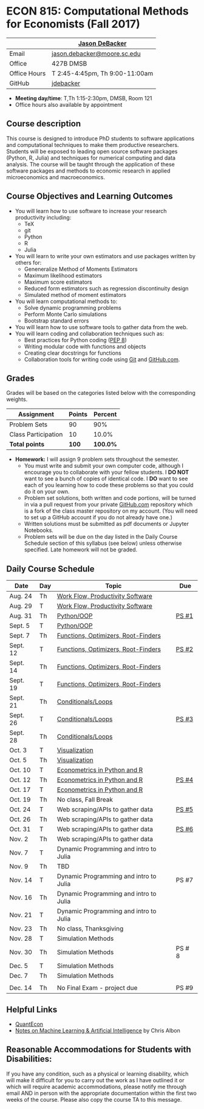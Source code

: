 # ECON 815: Computational Methods for Economists (Fall 2017) #

|  | [Jason DeBacker](http://jasondebacker.com) |
|--------------|--------------------------------------------------------------|
| Email | [jason.debacker@moore.sc.edu](mailto:jason.debacker@moore.sc.edu) |
| Office | 427B DMSB |
| Office Hours | T 2:45-4:45pm, Th 9:00-11:00am |
| GitHub | [jdebacker](https://github.com/jdebacker) |

* **Meeting day/time**: T,Th 1:15-2:30pm, DMSB, Room 121
* Office hours also available by appointment


## Course description ##

This course is designed to introduce PhD students to software applications and computational techniques to make them productive researchers. Students will be exposed to leading open source software packages (Python, R, Julia) and techniques for numerical computing and data analysis. The course will be taught through the application of these software packages and methods to economic research in applied microeconomics and macroeconomics.


## Course Objectives and Learning Outcomes ##

* You will learn how to use software to increase your research productivity including:
	* TeX
	* git
	* Python
	* R
	* Julia
* You will learn to write your own estimators and use packages written by others for:
	* Geneneralize Method of Moments Estimators
	* Maximum likelihood estimators
	* Maximum score estimators
	* Reduced form estimators such as regression discontinuity design
	* Simulated method of moment estimators
* You will learn computational methods to:
	* Solve dynamic programming problems
	* Perform Monte Carlo simulations
	* Bootstrap standard errors
* You will learn how to use software tools to gather data from the web.
* You will learn coding and collaboration techniques such as:
	* Best practices for Python coding ([PEP 8](https://www.python.org/dev/peps/pep-0008/))
	* Writing modular code with functions and objects
	* Creating clear docstrings for functions
	* Collaboration tools for writing code using [Git](https://git-scm.com/) and [GitHub.com](https://github.com/).


## Grades ##

Grades will be based on the categories listed below with the corresponding weights.

Assignment                   | Points |   Percent  |
-----------------------------|--------|------------|
Problem Sets                 |   90   |    90%   |
Class Participation                |   10   |    10.0%   |
**Total points**             | **100** | **100.0%** |

* **Homework:** I will assign 9 problem sets throughout the semester.
	* You must write and submit your own computer code, although I encourage you to collaborate with your fellow students. I **DO NOT** want to see a bunch of copies of identical code. I **DO** want to see each of you learning how to code these problems so that you could do it on your own.
	* Problem set solutions, both written and code portions, will be turned in via a pull request from your private [GitHub.com](https://git-scm.com/) repository which is a fork of the class master repository on my account. (You will need to set up a GitHub account if you do not already have one.)
	* Written solutions must be submitted as pdf documents or Jupyter Notebooks.
	* Problem sets will be due on the day listed in the Daily Course Schedule section of this syllabus (see below) unless otherwise specified. Late homework will not be graded.



## Daily Course Schedule ##

| Date     | Day | Topic                                  | Due    |
|----------|-----|----------------------------------------|--------|
| Aug. 24  | Th  | [Work Flow, Productivity Software](https://github.com/jdebacker/CompEcon_Fall17/tree/master/Productivity)       |        |
| Aug. 29  | T   | [Work Flow, Productivity Software](https://github.com/jdebacker/CompEcon_Fall17/tree/master/Productivity)         |        |
| Aug. 31  | Th  | [Python/OOP](https://github.com/jdebacker/CompEcon_Fall17/tree/master/Python)                             | [PS #1](https://github.com/jdebacker/CompEcon_Fall17/blob/master/Productivity/PS1.pdf)  |
| Sept. 5  | T   | [Python/OOP](https://github.com/jdebacker/CompEcon_Fall17/tree/master/Python)                             |        |
| Sept. 7  | Th  | [Functions, Optimizers, Root-Finders](https://github.com/jdebacker/CompEcon_Fall17/tree/master/Functions)    |        |
| Sept. 12 | T   | [Functions, Optimizers, Root-Finders](https://github.com/jdebacker/CompEcon_Fall17/tree/master/Functions)     | [PS #2](https://github.com/jdebacker/CompEcon_Fall17/blob/master/Python/PS2.pdf)  |
| Sept. 14 | Th  | [Functions, Optimizers, Root-Finders](https://github.com/jdebacker/CompEcon_Fall17/tree/master/Functions)      |        |
| Sept. 19 | T   | [Functions, Optimizers, Root-Finders](https://github.com/jdebacker/CompEcon_Fall17/tree/master/Functions)      |        |
| Sept. 21 | Th  | [Conditionals/Loops](https://github.com/jdebacker/CompEcon_Fall17/tree/master/LoopConditional)                     |        |
| Sept. 26 | T   | [Conditionals/Loops](https://github.com/jdebacker/CompEcon_Fall17/tree/master/LoopConditional)                     | [PS #3](https://github.com/jdebacker/CompEcon_Fall17/blob/master/Functions/PS3.pdf)  |
| Sept. 28 | Th   | [Conditionals/Loops](https://github.com/jdebacker/CompEcon_Fall17/tree/master/LoopConditional)                     | |
| Oct. 3   | T   | [Visualization](https://github.com/jdebacker/CompEcon_Fall17/tree/master/Visualization)                          |   |
| Oct. 5   | Th   | [Visualization](https://github.com/jdebacker/CompEcon_Fall17/tree/master/Visualization)                          |   |
| Oct. 10   | T  | [Econometrics in Python and R](https://github.com/jdebacker/CompEcon_Fall17/tree/master/R)           |        |
| Oct. 12  | Th   | [Econometrics in Python and R](https://github.com/jdebacker/CompEcon_Fall17/tree/master/R)           | [PS #4](https://github.com/jdebacker/CompEcon_Fall17/blob/master/LoopConditional/PS4.pdf)  |
| Oct. 17  | T  | [Econometrics in Python and R](https://github.com/jdebacker/CompEcon_Fall17/tree/master/R)           |        |
| Oct. 19  | Th  | No class, Fall Break                   |        |
| Oct. 24  | T   | Web scraping/APIs to gather data       | [PS #5](https://github.com/jdebacker/CompEcon_Fall17/blob/master/Visualization/PS5.pdf)       |
| Oct. 26  | Th  | Web scraping/APIs to gather data       |   |
| Oct. 31  | T   | Web scraping/APIs to gather data       | [PS #6](https://github.com/jdebacker/CompEcon_Fall17/blob/master/R/PS6.pdf)     |
| Nov. 2   | Th  | Web scraping/APIs to gather data       |        |
| Nov. 7   | T   | Dynamic Programming and intro to Julia |        |
| Nov. 9   | Th  | TBD                                    |        |
| Nov. 14  | T   | Dynamic Programming and intro to Julia | PS #7  |
| Nov. 16  | Th  | Dynamic Programming and intro to Julia |        |
| Nov. 21  | T   | Dynamic Programming and intro to Julia |        |
| Nov. 23  | Th  | No class, Thanksgiving                 |        |
| Nov. 28  | T   | Simulation Methods                     |        |
| Nov. 30  | Th  | Simulation Methods                     | PS # 8 |
| Dec. 5   | T   | Simulation Methods                     |        |
| Dec. 7   | Th  | Simulation Methods                     |        |
|          |     |                                        |        |
| Dec. 14  | Th  | No Final Exam - project due            | PS #9  |


## Helpful Links ##

* [QuantEcon](https://quantecon.org)
* [Notes on Machine Learning & Artificial Intelligence](https://chrisalbon.com) by Chris Albon


## Reasonable Accommodations for Students with Disabilities: ##

If you have any condition, such as a physical or learning disability, which will make it difficult for you to carry out the work as I have outlined it or which will require academic accommodations, please notify me through email AND in person with the appropriate documentation within the first two weeks of the course. Please also copy the course TA to this message.

